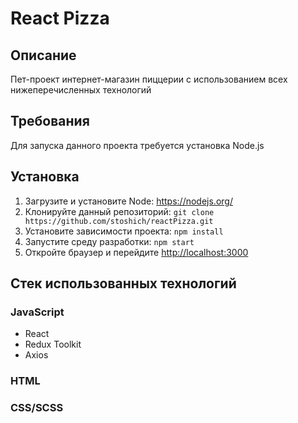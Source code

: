 # React Pizza

## Описание

Пет-проект интернет-магазин пиццерии с использованием всех нижеперечисленных технологий

## Требования

Для запуска данного проекта требуется установка Node.js

## Установка

1. Загрузите и установите Node: https://nodejs.org/
2. Клонируйте данный репозиторий: `git clone https://github.com/stoshich/reactPizza.git`
3. Установите зависимости проекта: `npm install`
4. Запустите среду разработки: `npm start`
5. Откройте браузер и перейдите <http://localhost:3000>

## Стек использованных технологий

### JavaScript

* React
* Redux Toolkit
* Axios

### HTML
### CSS/SCSS
